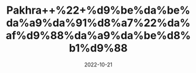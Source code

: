 ---
title: 'Pakhra++%22+%d9%be%da%be%da%a9%da%91%d8%a7%22%da%af%d9%88%da%a9%da%be%d8%b1%d9%88'
date: '2022-10-21' 
metatag: '' 
inventory: '0' 
draft: false 
# meta description 
shortDescripton: '+Dried+Gokhru+%22++Gokhru+is+ideal+for+body+building%2c+combating+diuretic+issues%2c+PCOS%2c+skin+ailments%2c+prostate+gland+disorders+and+heart+problems.'
description: 'Herbs+%d8%ac%da%91%db%8c+%d8%a8%d9%88%d9%b9%db%8c'
longdescription: ''
featured: True
# product Price
price: '30.0'
# Product Short Description
shortDescription: '+Dried+Gokhru+%22++Gokhru+is+ideal+for+body+building%2c+combating+diuretic+issues%2c+PCOS%2c+skin+ailments%2c+prostate+gland+disorders+and+heart+problems.'
productID: 'EBDC4F43-0D27-ED11-9968-005056B3A416'
type: 'products'
category: 'Herbs+%d8%ac%da%91%db%8c+%d8%a8%d9%88%d9%b9%db%8c' 
thumnailproduct: 'https://eraconnect.blob.core.windows.net/product-images/aminsaddiquidawakhana/EBDC4F43-0D27-ED11-9968-005056B3A416.webp' 
images:
  - image: 'https://eraconnect.blob.core.windows.net/product-images/aminsaddiquidawakhana/EBDC4F43-0D27-ED11-9968-005056B3A416.webp'  
Variants:
---